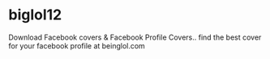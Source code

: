 biglol12
========

Download Facebook covers &amp; Facebook Profile Covers.. find the best cover for your facebook profile at beinglol.com
